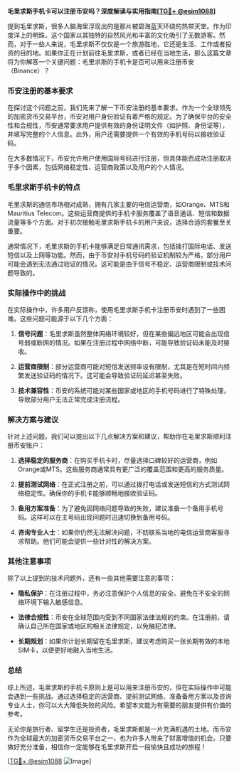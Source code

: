 **毛里求斯手机卡可以注册币安吗？深度解读与实用指南[[TG💪+ @esim1088](https://t.me/s/esim1088)]**

提到毛里求斯，很多人脑海里浮现出的是那片被碧海蓝天环绕的热带天堂。作为印度洋上的明珠，这个国家以其独特的自然风光和丰富的文化吸引了无数游客。然而，对于一些人来说，毛里求斯不仅仅是一个旅游胜地，它还是生活、工作或者投资的目的地。如果你正在计划前往毛里求斯，或者已经在当地生活，那么这篇文章将为你解答一个关键问题：毛里求斯的手机卡是否可以用来注册币安（Binance）？

### 币安注册的基本要求

在探讨这个问题之前，我们先来了解一下币安注册的基本要求。作为一个全球领先的加密货币交易平台，币安对用户身份验证有着严格的规定。为了确保平台的安全性和合规性，币安通常要求用户提供有效的身份证明文件（如护照、身份证等），并填写完整的个人信息。此外，用户还需要提供一个有效的手机号码以接收验证码。

在大多数情况下，币安允许用户使用国际号码进行注册，但具体能否成功注册取决于多个因素，包括网络稳定性、运营商政策以及用户的个人情况。

### 毛里求斯手机卡的特点

毛里求斯的通信市场相对成熟，拥有几家主要的电信运营商，如Orange、MTS和Mauritius Telecom。这些运营商提供的手机卡服务覆盖了语音通话、短信和数据流量等多个方面。对于初次接触毛里求斯手机卡的用户来说，选择合适的套餐至关重要。

通常情况下，毛里求斯的手机卡能够满足日常通讯需求，包括拨打国际电话、发送短信以及上网等功能。然而，由于币安对手机号码的验证机制较为严格，部分用户可能会遇到无法通过验证的情况。这可能是由于信号不稳定、运营商限制或技术问题导致的。

### 实际操作中的挑战

在实际操作中，许多用户反馈称，使用毛里求斯手机卡注册币安时遇到了一些困难。这些问题可能源于以下几个方面：

1. **信号问题**：毛里求斯虽然整体网络环境较好，但在某些偏远地区可能会出现信号弱或断网的情况。如果在注册过程中网络中断，可能导致验证码未能及时接收。
   
2. **运营商限制**：部分运营商可能对短信发送频率设有限制，尤其是在短时间内频繁发送验证码的情况下。这可能会导致验证码延迟甚至失败。

3. **技术兼容性**：币安的系统可能对某些国家或地区的手机号码进行了特殊处理，导致部分用户无法正常完成注册流程。

### 解决方案与建议

针对上述问题，我们可以提出以下几点解决方案和建议，帮助你在毛里求斯顺利注册币安账户：

1. **选择稳定的服务商**：在购买手机卡时，尽量选择口碑较好的运营商，例如Orange或MTS。这些服务商通常具有更广泛的覆盖范围和更高的服务质量。

2. **提前测试网络**：在正式注册之前，可以通过拨打电话或发送短信的方式测试网络稳定性。确保你的手机卡能够顺畅地接收验证码。

3. **备用方案准备**：为了避免因网络问题导致的失败，建议准备一个备用手机号码。这样可以在主号码出现问题时迅速切换到备用号码。

4. **咨询专业人士**：如果你仍然无法解决问题，不妨联系当地的电信运营商客服寻求帮助。他们可能会提供一些针对性的解决方案。

### 其他注意事项

除了以上提到的技术问题外，还有一些其他需要注意的事项：

- **隐私保护**：在注册过程中，务必注意保护个人信息的安全。避免在不安全的网络环境下输入敏感信息。
  
- **法律合规性**：币安在全球范围内受到不同国家法律法规的约束。在注册前，请确认自己所在国家或地区的相关法律规定，以免触犯法律。

- **长期规划**：如果你计划长期留在毛里求斯，建议考虑购买一张长期有效的本地SIM卡，以便更好地融入当地生活。

### 总结

综上所述，毛里求斯的手机卡原则上是可以用来注册币安的，但在实际操作中可能会遇到一些挑战。通过选择稳定的运营商、提前测试网络、准备备用方案以及咨询专业人士，你可以大大降低失败的风险。希望本文能为有需要的朋友提供有价值的参考。

无论你是旅行者、留学生还是投资者，毛里求斯都是一片充满机遇的土地。而币安作为全球最大的加密货币交易平台之一，也为许多人带来了财富增值的机会。只要做好充分准备，相信你一定能够在毛里求斯开启一段愉快且成功的旅程！

[[TG💪+ @esim1088](https://t.me/s/esim1088) ![Image](https://i.postimg.cc/4NQfJmqS/Snipaste-2025-05-13-00-14-12.png)]